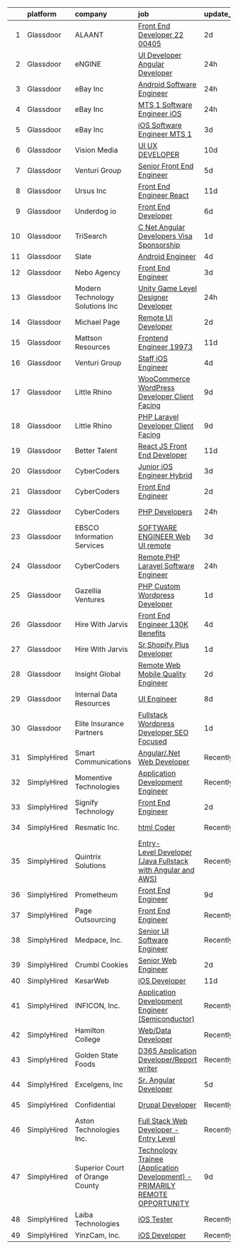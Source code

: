 

|    | platform    | company                          | job                                                                                                                                                                                                                                                                                                                                                                                                                                                                                                                                                                                                                                                                                                                                                                                                                                                                                                                                                                                                                                                                                                                                                                                                                                                                                                                                                                                                       | update_time   | location                      |
|---:|:------------|:---------------------------------|:----------------------------------------------------------------------------------------------------------------------------------------------------------------------------------------------------------------------------------------------------------------------------------------------------------------------------------------------------------------------------------------------------------------------------------------------------------------------------------------------------------------------------------------------------------------------------------------------------------------------------------------------------------------------------------------------------------------------------------------------------------------------------------------------------------------------------------------------------------------------------------------------------------------------------------------------------------------------------------------------------------------------------------------------------------------------------------------------------------------------------------------------------------------------------------------------------------------------------------------------------------------------------------------------------------------------------------------------------------------------------------------------------------|:--------------|:------------------------------|
|  1 | Glassdoor   | ALAANT                           | [Front End Developer 22 00405](https://www.glassdoor.com/partner/jobListing.htm?pos=117&ao=1110586&s=58&guid=00000182e33ba5e09f7eae67045b147c&src=GD_JOB_AD&t=SR&vt=w&ea=1&cs=1_39966481&cb=1661669713730&jobListingId=1008093677098&cpc=1160948BCBA38B5B&jrtk=3-0-1gbhjn9g3khq7801-1gbhjn9gi20b6000-b0daf50b55809749--6NYlbfkN0CXW8ZgR30LPYFGC_6y8SgAZEO8JE8iUikJuqEbSg54UkP0skczxd_r5p8M3sU1kf_DKoWrjCjCgaOfRw-v2uUwsR8KS0U3uP_lSpaN3Y2K5xLoxcRBDbmZu775qolv50Tf6Kln36N3OooE3JfDS5sidrtWik8xRfe8Wh9Vg_hRYHEXyYfjRONPiwfrkUW40dW4EXaQfmUqrCxeWN4_FBQtS-djCtArMPzrGmbxWvUIW2yn93-rtKRNjN3gbgNgguAst17nEPNpFADM4LiAh7XH7rj24A9nl2z_q_H_TxRYyyVK6P5iZJagrB9kbo0qwIrXNfkGs6Mi5feIOzrntanLnGeYiL5rThDIM2GspST9-6-LAE_UA5zQHvHgml0zSRjfdsB0KxIWIpE1QdojYbg8uo-TFAs9aAzGro8yfrqzaGUGXWM2-wdcLlPQT0MFSBn29P0kG0covDUaQWwVLDNahxVzXzmBq0eJD2M-_1ErpAqjDkOynmLESfydqw4uIE9iHOo_fYwvAr4nCkkV9EDA)                                                                                                                                                                                                                                                                                                                                                                                                                                                                                                                   | 2d            | Troy, NY                      |
|  2 | Glassdoor   | eNGINE                           | [UI Developer  Angular Developer](https://www.glassdoor.com/partner/jobListing.htm?pos=124&ao=1110586&s=58&guid=00000182e33ba5e09f7eae67045b147c&src=GD_JOB_AD&t=SR&vt=w&ea=1&cs=1_684b0c1a&cb=1661669713731&jobListingId=1008098516051&cpc=8795CF9063CD573D&jrtk=3-0-1gbhjn9g3khq7801-1gbhjn9gi20b6000-9ecbfab37fc4f1d8--6NYlbfkN0CM72iPWblhTK_jhJfJxLWIuoC99VqbpyV49Itn1AUN08erutfB9QumlVijyDsesNA-nChaFjQYdspKU-J37MuOuRC5rD1ztNawEVHRx45HUFJXe52Zz43DmZ0Zqr1Fxrn_kspDxKG9yU81bCAzgaFtYSpSw-QUjtRky0EHmuzcrs-7MtOd2s7yhbsiuJ593rqBdGHnwWHtUldOdrZDoYN_iSLDWPUQ3JMysY5BJ4NgmvA_orw_sI5SfOY3wGHZ9_vRXY1qj6k_ObGgjqur1Q1db0qjt4823ghO8SkSsgEwfPmk5Gi9h26oQNhzmSwrI60MMIug6d3yVYUxC5b2QI44CQZcvus1s2ieTh21lXfPJs19L8_hYS4CQ0TYEB9bqkswRN62-rWpmVcsXsc7TgIhbzkT8nuRc2Bz6KsoaTNC4AjHRj7gwLpIDgaofVkrVxAGTX0NqSKE58ienqdSMZXhkygGD1tS8vpuwn_6s6vzyHeRbZA5oebnh71fItfS9DyI2GacJeBd-w%3D%3D)                                                                                                                                                                                                                                                                                                                                                                                                                                                                                                                    | 24h           | Remote                        |
|  3 | Glassdoor   | eBay Inc                         | [Android Software Engineer](https://www.glassdoor.com/partner/jobListing.htm?pos=103&ao=1110586&s=58&guid=00000182e33ba5e09f7eae67045b147c&src=GD_JOB_AD&t=SR&vt=w&cs=1_89256663&cb=1661669713724&jobListingId=1008098585892&cpc=9C4F014304452074&jrtk=3-0-1gbhjn9g3khq7801-1gbhjn9gi20b6000-4ff7f22a65d1a211--6NYlbfkN0A9TGvvMbs_9tzUmxh-6hF76myvpV3Plf7hsqRV14VZ2aiPtagJl3fnv9JYFYIpN8kPNkT6EZyIV2zzCnrghzlF27L8MQYNm17bSt7TRzOsrDAf0R5oxia0PgQaJijTRjvfVD2TxIV1E3plpKap48rNZaWguqZA6Td7KehvzCekqbjIAagP5T1ByyUn2_BayhOUYQtwwBV4zruQDsbdJMwvV-PO19m7Wn1mzrgIHzgMRxKLXSy3hcbi0JDSig1NLM53N9hmT3LqpHSTRQMa_X-tfYCXe92LgBJ_59X_6DJAPgATT7RiofsVD9Uih8SRsB0LxfahFNCXCt1ML_aASJEzkSHMJXit3gxpy9CQI_I1Chy3cZdZ4ENhwqsI8ozc-1cFcer11VCd2l5j1TynRA1dVSNftPfmCfDQ0fm5_nX6nlTYCxSTCpPw)                                                                                                                                                                                                                                                                                                                                                                                                                                                                                                                                                                                                                           | 24h           | Bellevue, WA                  |
|  4 | Glassdoor   | eBay Inc                         | [MTS 1   Software Engineer  iOS ](https://www.glassdoor.com/partner/jobListing.htm?pos=105&ao=1110586&s=58&guid=00000182e33ba5e09f7eae67045b147c&src=GD_JOB_AD&t=SR&vt=w&cs=1_7f83e8f3&cb=1661669713728&jobListingId=1008098085874&cpc=BAB9AA3F436D8911&jrtk=3-0-1gbhjn9g3khq7801-1gbhjn9gi20b6000-98733cec50372a45--6NYlbfkN0A9TGvvMbs_9tzUmxh-6hF76myvpV3Plf7hsqRV14VZ2aiPtagJl3fnv9JYFYIpN8lQZ_41m8uFXxzDnONafeEi4I6h1uW4npUIgHlLIXq1hDJdzShI67qnzhKpI6K7TqRbhoTc-Y-dgjRZeAwDdmFk8YEkw9WCBO9nZ-9nAMeFrjJKkW0-BGkgRCP_KI1Ly9-qqLezp-1kdHVs0Yn-Lt59F4MCsfj5TnxbyEjJg-YayBSvoti5i7HZaoTjSD9jF-vNDKITngndz4eu0JfwNiyZIYlgEihhlQTOOosNYSufC8pU41PUxsM9SCDUjScFQFdM0uX2Iuwx0W-hEl5d5DFDm5clYw2ShVGopeLQqyksYn3ZupMt1qoEJVLVqCfSd-LvOIetTW3buySJsIH8W76TPj6dqK0tZ2pz3YtqUg7t5r9hWV7rgbGr)                                                                                                                                                                                                                                                                                                                                                                                                                                                                                                                                                                                                                     | 24h           | Portland, OR                  |
|  5 | Glassdoor   | eBay Inc                         | [iOS Software Engineer  MTS 1](https://www.glassdoor.com/partner/jobListing.htm?pos=106&ao=1110586&s=58&guid=00000182e33ba5e09f7eae67045b147c&src=GD_JOB_AD&t=SR&vt=w&cs=1_bdc05ab8&cb=1661669713728&jobListingId=1008090186825&cpc=BA15C3E50D27FFE8&jrtk=3-0-1gbhjn9g3khq7801-1gbhjn9gi20b6000-e3ca7afb794daa63--6NYlbfkN0A9TGvvMbs_9tzUmxh-6hF76myvpV3Plf7hsqRV14VZ2aiPtagJl3fnv9JYFYIpN8lLoCEDczFiYOsimvv_HEU58JMi821Bnr8DE4i2GXEB3_4fKueTYMbG2dCmMvaqD_zEL4UJbBN10O7aepuaS7otMr3R4qi-nQ2VnpFNf_VtWod4vWIEyqNYyd5EhbJKNMt0rdFqeWTCBIzhPBRa3p0B-Ih6aAeTa4FvrP85D_i7sGDkyYXvwYXwdzpOE2smYp_JNONBTpQ65gJ9xOdbCLqW7Yj6WSONcejHd3AcVr9fjOh0N6B6JgN4vU3apADiwTr8cnREfgDm9ETnYH8m_fhz-M1bL9aL6dx2JIpTJjKScIBK5CmPnragA4Q6NWMgNK3QlmPsbXSuEcL6WtSBXOMmsZPSFLQWtgnNW9QpJbJj-ExG0akdKio7)                                                                                                                                                                                                                                                                                                                                                                                                                                                                                                                                                                                                                        | 3d            | Atlanta, GA                   |
|  6 | Glassdoor   | Vision Media                     | [UI UX DEVELOPER](https://www.glassdoor.com/partner/jobListing.htm?pos=102&ao=1110586&s=58&guid=00000182e33ba5e09f7eae67045b147c&src=GD_JOB_AD&t=SR&vt=w&ea=1&cs=1_109ec05a&cb=1661669713724&jobListingId=1008076773300&cpc=6BF42D0955AE9A34&jrtk=3-0-1gbhjn9g3khq7801-1gbhjn9gi20b6000-19e53a7268198236--6NYlbfkN0DJ_NiDUn25TsccfMtQS5fdjkwEhZVGunI1iGscaADDmeKZjuEBMFajJPdeEwlP8JM_spvMmEgpTvnNBYsMiRZTChNUBQxgLk_wvenGH_0Io7ODJ7xufOapiQlj99C4-CjlOdkmoYVWw9kzIGMJ8BpB2mZbGeZD7OJMVejfeoS3_xsH2xP4qKWnBXClKuiDeZx_NPbvDxfm9VXFBT98w6AdCsmR3897APYYes1L99BmEHam5CFVJwwsFPXByeuq8FFCSA2IyEMe0J2V9bXuJCmre-hnAijJnZbUCWBYbYuKDSOqKrDDanpFh9T8pq-naPejMtb9hntgYOgoijA1pxFwBQbyYCSvVxzFsaTl7cFC6BJnP8LxvtuGzHgGxdsaIcXtjlsushRGqgioLKqiUUp28gMoVikPJ9mA9XwwgDcvi6lnxvj3ElPmP_MOLJhU00XEnnzrIyFLoy4hQ_EuXaNih-ey2zEw46RHq0zx8xFoGa54IAZpkqBn)                                                                                                                                                                                                                                                                                                                                                                                                                                                                                                                                                                | 10d           | Remote                        |
|  7 | Glassdoor   | Venturi Group                    | [Senior Front End Engineer](https://www.glassdoor.com/partner/jobListing.htm?pos=110&ao=1110586&s=58&guid=00000182e33ba5e09f7eae67045b147c&src=GD_JOB_AD&t=SR&vt=w&ea=1&cs=1_cba45b31&cb=1661669713729&jobListingId=1008085897055&cpc=07D58528F3898F33&jrtk=3-0-1gbhjn9g3khq7801-1gbhjn9gi20b6000-92df79af4ac2270a--6NYlbfkN0DiMBqcaSMT8lrn_viPgFID_2aewekq0duxyJS2DdWDl6I0UnuoC7mcAdBs-ATn3cQTvSNqopEyqdcJZKsRzjnc83Ap_hz95iKF90VetevFzWL_xI1-inSETAN_iCtUuSpFj-UIcsQqsd4Zubg21nbBqj9KRYk3Bm7kavfNWcDqxW9AWj5NafvIG3i9ZvTO10tpWfTo2Z_0o90PZ4UDEF11L5bI9AXRscmK3qDB6Py8tJsB-JCnCkqeexlBTKwOB9l8_qqgjO2VejCvZdWs2u4LeezPZ3E7I5ZiJWvWtcb_JGSUunY-KYylBs2FxROuMQmg8cpy7NjQXHxFsY6ML1GhLgzULfkQRhIPVcADHj3tEMi3ya_hgiy8GkZbqY9sAkmlZGusdGD7WMdSbcYqif6kyrpASNnqfXLIWJOiZRrVmmAUHbkRM5sfr3b9XbArVYGYj-WzTmc69dSr4KUJu4KVM8KHzI-TdBXlaR6hDg497d0CLT8hslceRfULXcgAuXF7xW8qPXk0KE95mVfqBYEn)                                                                                                                                                                                                                                                                                                                                                                                                                                                                                                                      | 5d            | Remote                        |
|  8 | Glassdoor   | Ursus  Inc                       | [Front End Engineer   React](https://www.glassdoor.com/partner/jobListing.htm?pos=123&ao=1110586&s=58&guid=00000182e33ba5e09f7eae67045b147c&src=GD_JOB_AD&t=SR&vt=w&ea=1&cs=1_a3b3c84f&cb=1661669713731&jobListingId=1008074240575&cpc=6FC5BA77C9A4CD78&jrtk=3-0-1gbhjn9g3khq7801-1gbhjn9gi20b6000-f2af985bb1f64a6d--6NYlbfkN0CT8vBT9H5mqECx2dfLV_FONLPDKpIRssxVwtj05Tmm4rA5I0VNOPdM1oYsK66ov5pc1wcA0i1jXnvRzmI--6BABobEGEoM2oGyC3XdEJGpUjll2FHbTHAmdz34ryBvE3X54rTHlwXxvLqFBrAX3sI-6J_y4YpvsN-WunORAvaMa1GNL3gPQ4hdC0z48g06DcM75RifPtW5IO-OTXlJjn31Auz1KaHUqcnUXskvsQiL05VN4HOH-ODWYm-IV-9wf-vwo5Js-fPjNSsKek7TBHfcmKY8e3pXzDwz1XGgGupmipdRvrEBbKnRZOGn36v5YQyK5WBxp3zL2U1n5WDF6s44GuSlwYa8_aeZ2O7wD3MlTmtN1XfPe0w1DuGlLFxlfmLARg3PkxHJqR-5WlqI_sqGiuzTRGMSYwdCQbqUmHFdsdedXeJO8SxxA0TZokdKbBB5Qvi6rmZl8KrhdQYQWNbV-d_CJ4bGHzZOffSqJ0xAQOfv2SqGKbJbjtha8ZP4IuELyN9hkzxwu13ZwfxgaR5t1jP1OV4ZYfFKg5PMu1Iw0E7KtPsL0l4UwAh4RIzlUcbU--OjRVbKmtGBpCAepSwQ3ol86JoZYVVg2GJiuMtiQ231egMioPdj08YlC3Yo5QVPGYXE1ZMUJpkIUoSokYxbhWnkvQvq0ane_6RiY4EjuMLdBPAQV3TzjTK0wlskqMb7nBTK91SIqtEP1rAOP7WcA91uNef10D1QtYjGLqn_62YD7gDH2KiPDEd39OasupMl4gygTqrFeFkjbBLFV21LzP2HqgxbvaJTXv_FXopXP8C7UOeI0k4tz4dW2RfUNoSOduJsZWqQAiS5TvYOb-jyslmDBs64GH45eGa8TBederQQlgGjhYuEB3LfiVADRLdZDAiAWhjqX_9VmuUgP2Kh6qLqvEhTP_aavvALPa8WDj7kNjhLKTAWQSEjKwQk8qE9D-lJlVj0zZKCoPjHYKecjUZkqy1R7Jn-YwD-IEc14VGzOidPPeB1sBTmDpT3dKw%3D)       | 11d           | New York, NY                  |
|  9 | Glassdoor   | Underdog io                      | [Front End Developer](https://www.glassdoor.com/partner/jobListing.htm?pos=113&ao=1110586&s=58&guid=00000182e33ba5e09f7eae67045b147c&src=GD_JOB_AD&t=SR&vt=w&cs=1_9ca88992&cb=1661669713729&jobListingId=1008083944556&cpc=A65DF3A704A48F9B&jrtk=3-0-1gbhjn9g3khq7801-1gbhjn9gi20b6000-3be49a90b34b1646--6NYlbfkN0AMrEUdIxhUDi4JaB8HlJ3ajS0ipebGaj6lY-2pm3XmRwZj7C-QvtNnHci0APrFMEf352lJ3MUASs1HZHDz7pYZsR1ew5Rar1Xv0jTvYsLLa2wXJEOF9tBHTaX9fahBxYrEdF9NqEkxk9keSgILDpMBddKbwdNvWmXuHC4NusjA8fBzzOMi0omz2jpglglxPABHxgZ6e_rFFid5BWf3wiEy9vlbICHnf_whc_YlBTyralP1DJy9np4ToY1-6wlomt6ZqLvW46pMsWR7uWhHhT9mrR_VQQo1FuyvUuTecncPsAP6QY3sPbHEKd9NVnQnx_UI4f21MnLlNLwYVF-A6OqmKtUEusGfPcD5RWRj4cEvV8jqZdeDdrEWb7GawNWxY-vAf9Tax4lkLx4ereSPitzKFrrJwaGknDsVpMu2ZDdNxk4KINzz6n1rlh6ZsnRNX35uXxTdCSZlRF_n1-pZhfvZw_kESydAwCaqboBURfK54vW_BjnpRGBMHt8IEzo9V0sTfXTaDZpCNNLogt4ZDR24hY8uyKW-64y_dqoUnL66lyXjPLwfr5F6A29W1emUj-ZoJCGVNeIzV5mXKuW64RRjPLvFTGm0_K7-f25clh5YLfC1bt6buxSunNbi30WChrgGd6G-WPhMaEvzlOBOcvqVz-HNaV_S1_M%3D)                                                                                                                                                                                                                                                                                                                                                                                   | 6d            | San Francisco, CA             |
| 10 | Glassdoor   | TriSearch                        | [C  Net   Angular Developers  Visa Sponsorship ](https://www.glassdoor.com/partner/jobListing.htm?pos=126&ao=1110586&s=58&guid=00000182e33ba5e09f7eae67045b147c&src=GD_JOB_AD&t=SR&vt=w&ea=1&cs=1_f47a8869&cb=1661669713732&jobListingId=1008096523425&cpc=3DB599BF2F4828F0&jrtk=3-0-1gbhjn9g3khq7801-1gbhjn9gi20b6000-4f70daa17436ec86--6NYlbfkN0DJ41dufiW9-_d3VmOZHcpuez4e0Bu4X9T9KlT8_BkKDTCpIQbqk84Vut8YIlTyJcMmNQyYroxtkOcqupaHlthJF2rs5OtI0f_gLuJTuqG3E3QtCMkAAIg6b7bRS138kn8QQs62vii8UiHxuH7-sWNsWCjwJZ9Llf4gk4JDo1N6MomzZMlzAGoyLAcHuG5UeowhL5lJcwV0IvQkXc46Szsvehcw5mo4mEZLwWhiOaCjsSC3elba5kxw32XJ_Y8ZrvNHOtgw8j1WlkA3izhDxnvmWCMmAe3ET2n4rEpT-rq1VJtVLDRtuvfoHsIFEFoT4DIvNtApjqcowsXNFNc_gwC3v_k8IxX_rJunxQFHwoH_9YoJh73fVCy1lJmn7uctZ55aolF82H0bZd5kiDy0caXEldG6dDQHBuh6OWVBypZH_BDPmCclx2rUcF-1XFdLDAdjB0nk0Zo-lsLre6Hj-alzif0pc2lQWH_vOKezRC4GI6s66QFk8DiFkxsupV2JowyeRt65nL8UntAUF02ZMOsn)                                                                                                                                                                                                                                                                                                                                                                                                                                                                                                 | 1d            | Boston, MA                    |
| 11 | Glassdoor   | Slate                            | [Android Engineer](https://www.glassdoor.com/partner/jobListing.htm?pos=121&ao=1110586&s=58&guid=00000182e33ba5e09f7eae67045b147c&src=GD_JOB_AD&t=SR&vt=w&cs=1_0f175b19&cb=1661669713731&jobListingId=1008088525544&cpc=2CAED5C921A5F994&jrtk=3-0-1gbhjn9g3khq7801-1gbhjn9gi20b6000-f15c42defe1fbe0d--6NYlbfkN0DG4ntHtB_rMsnfhgmnSvK2brktLme1L4SiDeJjQ-izrVOLqRJ5-yjEhSyAj73O13SMbSU5XTeruTkK3FqUHYDXohxXIMu-lg1IbhewrUFTaE_ZeQsdHsNli_Fv3lNR5GwS77BkNZzXGobzgjJbn63DP71F-ba3ZN8a3a1DHm2eYknxo5r1k-NRJtivbfUrAj9IHtf9aELdumzPNMvufYWhhWVaho8RW_Z7YGcjqfz0-25ylcwcC7vLwQp-BcYJsAGM6iXMYne8p_co_3w-jz15BelcRdedSYNGyLk9RoVGauMbTZvye17_rQLlbyv431i-zkG2p8v0nn3VB27izrfZ4paL-oxbB4boNC6kG0z_j3HUKp-fFSxTQBypjIRpdjHyJ0Em5KomsdSDIe-UUPMiOnl5JRdOb0j0KmRjLGDHzkNcPwJHgAOQVRuzfA1DXDXEAVQO36gdT2tmwCTuaseJltniJqGSwz7t5TOfCWhJxO1nUKCAguc8psOcicXBX0gfNFdCWlttEYuvTapCEBUH9y5PGY1UCT2Xl29COyDNyTzY0auu2K5qbLYSP4kBkNNYCey_ZTy3tq6_CmtFcZQNFRpUZH7pNeC0T2nobj4mVZ0BxzcUHC-lmYm6v7rwl2Yb6h5_LSFVZdS8L4qq8C9OUZ5sqmmOA0ags9VbLrx7QFdFtRFTF8tNXRGxXX3S9Cs0kHRJ8B2XLz1fHc0GeSsQQhzTWDJ5wMO4ExvO3fUvYzq_PQO3JE4dtqKQAyezVQ4V3MmIuG93H7oAslmIqVN73Uok-_vCiCzFYb-ery91CbbV2rNJM78uTH0WOaos6BgYGzvwFxL6cDXv4AwXz0pex7f91gjI-0eLkmJ8AMZMuOU1puStqvCxGdUm14uAMAseikhEHwc3CbZyO2dFO2EGYjND_KGli2RPb6P3F1c_vnD6-Ss56_S9vm4zwzuNDmI%3D)                                                                                      | 4d            | Remote                        |
| 12 | Glassdoor   | Nebo Agency                      | [Front End Engineer](https://www.glassdoor.com/partner/jobListing.htm?pos=101&ao=1110586&s=58&guid=00000182e33ba5e09f7eae67045b147c&src=GD_JOB_AD&t=SR&vt=w&ea=1&cs=1_3a112e15&cb=1661669713724&jobListingId=1008091252194&cpc=009A9C8147DF705D&jrtk=3-0-1gbhjn9g3khq7801-1gbhjn9gi20b6000-75fbaeed8c342756--6NYlbfkN0DnD22po5yrqzsKlPZQBkFdjxH2sSxKZZZEe_YvohF4JxoCKGDfqvojq_UCMobx5GXqiMsMFvk5Jl9PbySOJlj8_gQIZUHU3Ixjsb8Dpd7ZeIpxTcYWqT_xFDxbjhWaDjeYCWwAwb3lBSpPxq9-8RewnbZYlGtDh0f5cZrYQlVSpV_7-XJ8pDbPUmSKC9zWvECtZJ212C4yY5U4B4Gkh4aQAsk7_VLrQyI-AQQw84QrkX2nTR3R4COteDpu-PG4Bg1XFjeKFWMxtwsMh2mxI33n8F1mI_OOEgfoJAGIsPByNlqEgaJTstiIfaicHhCFRZy9PF_MRzqSchX8fQVWoCIEJEGUV7b3OcA6xTZnH6wCrfQRELJ4Ug0s13a31zn-SxgfT1oXPuE9bVTJpPpPe6AMlYDHB7OmiQu18qgWc0BVieGk5TH1UJm9T41fsjWyBA0Y5RplwycjYn4KJFWcGGezLYd37I-w6xLYeRwHFtLTVDLUnKAtbv3MJmIY2ZMJRvQml1UM6Ynmyg%3D%3D)                                                                                                                                                                                                                                                                                                                                                                                                                                                                                                                                 | 3d            | Atlanta, GA                   |
| 13 | Glassdoor   | Modern Technology Solutions  Inc | [Unity Game Level Designer  Developer](https://www.glassdoor.com/partner/jobListing.htm?pos=115&ao=1110586&s=58&guid=00000182e33ba5e09f7eae67045b147c&src=GD_JOB_AD&t=SR&vt=w&cs=1_2b8d0dc3&cb=1661669713729&jobListingId=1008098135405&cpc=FAE5E775D180B2FB&jrtk=3-0-1gbhjn9g3khq7801-1gbhjn9gi20b6000-e82036bfd7393714--6NYlbfkN0C26OT7h5zXl7z1yVTYwN1d43osiYS9hmGqw_eY7i5KFzRWaSyxghJjTLzNEsEWeJiDFVFtznlEDDXXA7GBjeG3XhQZuiBs9a8HL1BWOW3UTLZCm6le_XCemgCd45nul7v6M6rqNVUKG4--a-MiVIYfQNkWZ7cBiyJExxLoo97SZRBAAhfrzpcnNE8Q_80R4ukoaBv3HzwtFdgvd0g39uB6fr4rlfF1KKUw9O010xxowFpcOVjAiwegE7X3D41nS0OWaDCarqnhWPULnfd05IB2slSCmckk78CRSMlwVYJOzhrKCaH5d5zu_2677fZ7eWdjcm3QJqDfGIqVGefr02u9bqTsmxRTjGrQAhb1KFufSxwTyzwOfu-t-fS8ZxoG2ru6ymUdFFyxhEl_Y9EOQTdfrEIddPfuJPMoswvQClY1vMQzyU05JO_G)                                                                                                                                                                                                                                                                                                                                                                                                                                                                                                                                                                                                                | 24h           | Alexandria, VA                |
| 14 | Glassdoor   | Michael Page                     | [Remote UI Developer](https://www.glassdoor.com/partner/jobListing.htm?pos=127&ao=1110586&s=58&guid=00000182e33ba5e09f7eae67045b147c&src=GD_JOB_AD&t=SR&vt=w&cs=1_523f606c&cb=1661669713731&jobListingId=1008093942382&cpc=334ABAF5D42DC775&jrtk=3-0-1gbhjn9g3khq7801-1gbhjn9gi20b6000-f21a9fc11758ee11--6NYlbfkN0BR3ykMnr3Vw97HK5IC0i9Uo32NXohanwqRY-CI8z69bl4xOa6Yve6w6NlWd53uNOehMlj7CjtxT0bqs4mPiQh_y4Z-Ho6GlwuYqpk1CP0yhVwcCICkKOX7cbuexVHq_FcOXqeAREvUrg_Kd3-dfVjpi6p19LQd9nAz73oGLuWSlsqlBhSUqLIg5wHLK4Jr4XVZUAkyv3YLg8pU9CRGDeGzg4t4N5JYEH8-8nD6mvuugnBC7YbC2C_bcumGDqpWkj2MYYdzOcQ7KxnvGdXQG-_V6Y6LRg4kqKESV0fvYtKXdrGd2pvxur-xnjD_IAgJX3_E7os9ikk-H9Vx6VSMo7cUofhfA9OH6ZTk8wI4SGxWgLCuXxhzXV5f-awVOX29VqKTpYt8bGN_aArhdVugBolFg_nkMHnQy6JcNpYY6PcEODZtda6VoWi7ztps4032p7o4paFE1CO7f9KFBuZK6hM7R8q3b2pzJgyZV2-NS5effmKR1hyq6tmeohCW8jWyzL6TRBt7_XA1h5RVNVV-WCUp92fnpJu1XFLsOZWxN7ytWvBNnA1hq-HY_691YZM7pY-xpijuXJzpQyP2TdxGD_4iNKh8dhmzzNEJ81_MrFxUAb5qmFqezISGsl19LD0t0CU1FTI9OQZ_RIiosr91NBIYtHEIvZ84zFrTjKWC40H_xexhqIhdUHoF6zRTYYvn5laqfhDV4g8cMKemkUVgGyWqldIrumlfobuUEleHG5DBe4dybYQMJbAeqJGyOes1fp7La_t1MeQ62PLY66QE8KlrhUIhhqdU5pELY_66XS9mqoC4iCSXPrczrW9HC31pMeavz0bxqY5c21yEwOKCgLioikpIBRY9W33gSn6kLcwegrdVaVXB1kln9_dnfdVF8ijCB5kfoKWxfLSlDZiZqwZb6OVmbZ63kP5L3olsDt0DwD2e-DRmrd4j645Tn1fKvydiPDfgHdim3iriD1XELuaASvlZHr93NkpD9HUpOHzOZ-JwC4QMV3-Mes90A2JQy-aj2O2g2yh5iesTbH-xcljh) | 2d            | Austin, TX                    |
| 15 | Glassdoor   | Mattson Resources                | [Frontend Engineer   19973](https://www.glassdoor.com/partner/jobListing.htm?pos=118&ao=1110586&s=58&guid=00000182e33ba5e09f7eae67045b147c&src=GD_JOB_AD&t=SR&vt=w&ea=1&cs=1_83a14691&cb=1661669713730&jobListingId=1008074116931&cpc=B101C867B3EF2D75&jrtk=3-0-1gbhjn9g3khq7801-1gbhjn9gi20b6000-0a00a1491b6a5ce7--6NYlbfkN0DoFs6WlAcF-9rlb0mQNJgEdO4ygxmYB9kVlugPervFNJgAbE9jgY8GUQwiNDcz4EUKR8PdUcyf-VNWI6AuDvUkfxpNhtGaNV5cQCjdB051Mo02_MpHvgyOZvIn0ijvxKvElIJ4RuI63bP0TH3FcrNAG2S-xyoC_S9UwtJ6BNM_w8dMRF17Vwi9n_DU3ijUHfxKgM1NQfjQZuuw-LYBBKHHfeU6gJlPvmFJWkiv3y0AO73hHKhrzPLarrFQm4kJQn4SpL9j9Xhgrkl4kmbkdtMPR21FF0iWVSj1AXlWrAost3iVV9Ci0GcmJIThb5RnmK6sT96-d9nChnHRkfd1XigoOQS5DtcFzQPoGOC7lJyg0QsKXNTnMyff1961392RmiJt-zGhkxl4-NI4wt3k9FKduDXhIcZw9UWMi25CmMd9I6o5rX0RkrYlL-57Ekx-oOTB_qrx8kaK8qmO2L1byH_SmRpMCArYnU-e6kHQjqp4qf53cGYCaZjrMswrzzpo_bM%3D)                                                                                                                                                                                                                                                                                                                                                                                                                                                                                                                                        | 11d           | Boston, MA                    |
| 16 | Glassdoor   | Venturi Group                    | [Staff iOS Engineer](https://www.glassdoor.com/partner/jobListing.htm?pos=104&ao=1110586&s=58&guid=00000182e33ba5e09f7eae67045b147c&src=GD_JOB_AD&t=SR&vt=w&ea=1&cs=1_0069fdf0&cb=1661669713728&jobListingId=1008088809575&cpc=BBD63848FB84346C&jrtk=3-0-1gbhjn9g3khq7801-1gbhjn9gi20b6000-3a0702c6e0eac292--6NYlbfkN0DiMBqcaSMT8lrn_viPgFID_2aewekq0duxyJS2DdWDl6I0UnuoC7mcAdBs-ATn3cQpR6d5X3piVyQBvCQ6-F2qFO5jkxcZu_MrxpkWX4cGBkq7Hr152RzpORmfQ9TWE0R2z0hfskdu_kZN-K33RMXSxfqGLqRhVjvTvhpHn2BpPKGgGnT3loeQmxv7fC_a1sXharLsQQcaKXKsTIjtz-ZeiX6dlnvLzO4PA_dgkBAnvol5P9V4Q_Y-NR0QAbwOwf08RVuxjr2KveujkF-1rCiQndZFWZ0umYDfR_0pdCU9eyUZ9_bEvUeL9_93NzoZR4WB18px2KfbLTQRBH4kCcPxwdCpX0UAUD1680iR3xvTgjqpHBHcoebErLmxaEfoVIUdkbioIi-iBDbyPMv7cpESPEYbx3cbFDD9G7LENEfmAde2LDuzzVVNUqA5sHgqwMqdnb1jh-qdrKfFDMzKyRrZGUbAS0kBdcKZWMNx0-Df8fAobPCqPikGhYsj1a0Vf_ZbnPhFuMBc3A%3D%3D)                                                                                                                                                                                                                                                                                                                                                                                                                                                                                                                                 | 4d            | Remote                        |
| 17 | Glassdoor   | Little Rhino                     | [WooCommerce WordPress Developer  Client Facing ](https://www.glassdoor.com/partner/jobListing.htm?pos=111&ao=1110586&s=58&guid=00000182e33ba5e09f7eae67045b147c&src=GD_JOB_AD&t=SR&vt=w&ea=1&cs=1_3a05834d&cb=1661669713729&jobListingId=1008078940458&cpc=47CFDC01B3F81FAC&jrtk=3-0-1gbhjn9g3khq7801-1gbhjn9gi20b6000-6a49dd5fcc414644--6NYlbfkN0BE1sWS3io7iFyXC8dTZk01nBBpyTqvcghSxkx67H4-m9o72b3Na2UeLlmfchLOJHvWBvVyh5_pIQzj-SHWw2UHLEWbGal-uCQqQyghKgsihvAnBHkE0jzxOxHKdS2Z2jaEqI21_zN4pV36NyvnKLlS4K7X9VF-swlauFQFdEJfxSL_WPgcmbS8IpX9R8mnA08oq7K9pe7xD5JyeNIT0HIJSdct9AVSKAu1kclbEO5ZMcpEPNPwNx6ncgmpsHFijrdeL4tnpI-mzuv0hP9sSKeGimU_h7BExUN8gQuBsyMm-wo0JPz8liym-s-cJc_S7QTJx3FbYhp-gY4YidwjjyYI6v3O0hHF_y1k09Ekx7Tal-IxQ1xsfHgLsjgkH-C-DvvMHXbbP_EAB0brUfibhKO5p4-NqmjjhlrYMeSqDS89H52fNV1Fs_RoiH9hqM7UKF_jIlhHq8T5uYFWJXAbLyQzfGQx_mEk-XhyS2G__1CkzlwIrbRDMRiv4veUzHX8Aozw7hqGXFOaADS8Nk5I0bFgxJt-gW96DSs%3D)                                                                                                                                                                                                                                                                                                                                                                                                                                                                                  | 9d            | Remote                        |
| 18 | Glassdoor   | Little Rhino                     | [PHP Laravel Developer  Client Facing ](https://www.glassdoor.com/partner/jobListing.htm?pos=108&ao=1110586&s=58&guid=00000182e33ba5e09f7eae67045b147c&src=GD_JOB_AD&t=SR&vt=w&ea=1&cs=1_96671eea&cb=1661669713728&jobListingId=1008078930854&cpc=75B6770C194DCF89&jrtk=3-0-1gbhjn9g3khq7801-1gbhjn9gi20b6000-da5abfdb342274a8--6NYlbfkN0BE1sWS3io7iFyXC8dTZk01nBBpyTqvcghSxkx67H4-m9o72b3Na2Uei0oZPmMhRflNJLW3qvnToUwB_6QL5RWQKSVnFOs5e6HiSvw7fwaZJxe87oaXS6XH72ZA04n9M8D7w07HbLi7_evwgNRF52txpNdje-HB_BqD0UOgyIHXGbRsG43lfAzXYvAUZE6X2_4GEmZ7PhghhKiJwFAUV2v-hNf1Z00Bn11q16rSG9cLfTqHuYwCAy6Du0mJJzBzb33CWqN9hOee25PkYFmz-e2xT-UBHWlP09Bkpv0nLLG4QlPeCDLxYO0llGLXMJbb9QEdH5ER_3oWYgZeCbSgkeYcdopF-GG1HHu9sWNsKz4Nns1uYjejz0YAGUZ6y99IoXwC0SxS-ll6aiNoj3-S79KJhTtA6S3nXcSYmLAaF9xmQoPhdxlnqEMZaKyA7NPT85VVRE6eTOszR1RGdS9B1IqhjY9dB5LfpTWGrGDf-SDBO1AAjk5KDmH34ka53RBQh1NqURg1icatIAQmY3wvEj3e)                                                                                                                                                                                                                                                                                                                                                                                                                                                                                                          | 9d            | Remote                        |
| 19 | Glassdoor   | Better Talent                    | [React JS Front End Developer](https://www.glassdoor.com/partner/jobListing.htm?pos=107&ao=1110586&s=58&guid=00000182e33ba5e09f7eae67045b147c&src=GD_JOB_AD&t=SR&vt=w&ea=1&cs=1_323856f2&cb=1661669713728&jobListingId=1008074287715&cpc=F41FEAB56D215062&jrtk=3-0-1gbhjn9g3khq7801-1gbhjn9gi20b6000-0c7c102ad04e3968--6NYlbfkN0Cl15Gq1_VAagzKVYHBIyd_CnRSPc991thc65BVM7gYCZK7d_cksCuExu4U4mvo6csmdnihPFnhRlezrwuukw9D8m6XW9j4du9BLbL76xzPDgmdfJ0bnpGULAOVy6SxCsBWD3EUtIBm3mQoiLDtlEJ_jXmKdDctZdPpS21no13UNDbImDHKkGypnOxpT8nwgkNkqL_Sy3VkQ9bgdz6EyOpH1e53B8c8GM0Hy6uG6epPtcgXRZahyiZPokcTXFhNM4q322IvJqG01XZn5jBb6mH_MFd2DUJGDObm3JVSJYPVZgpQMXDkFlX_8ZQlGWJvpbDF7Ijnuq_DQaA8R_fV3BMXs2QM2hZVC9wnpPJqKT66kFvOBW1qVGcqdEjQrsluHvmXigO7lHnF887VHp85tk2K1dGAGQa1TEvXxI3GDQFW2ZcQKkyR2HvGw3KTkyjpo1G-iU0y56uXbFhr-iiQPzVKt_UxVNOWXBqr1-u8YNkHQdcownUfiIRNdXRN9WzMGacgfrJeISBtIcrB8rY8km_ynSebbPUlYUjElMyPJ3fngCQVYuTlu1MxfF4MVjGsyucm_qlaam1dqBGAtVIDZbiS)                                                                                                                                                                                                                                                                                                                                                                                                                                                   | 11d           | Remote                        |
| 20 | Glassdoor   | CyberCoders                      | [Junior iOS Engineer   Hybrid ](https://www.glassdoor.com/partner/jobListing.htm?pos=128&ao=1110586&s=58&guid=00000182e33ba5e09f7eae67045b147c&src=GD_JOB_AD&t=SR&vt=w&ea=1&cs=1_20abdfbc&cb=1661669713732&jobListingId=1008091616368&cpc=654405A9B1E0A9F5&jrtk=3-0-1gbhjn9g3khq7801-1gbhjn9gi20b6000-0ae39dcbdf12b9a7--6NYlbfkN0CpFJQzrgRR8WqXWK1qKKEqALWJw739KlKqr2H-MSI4eoBlI4EFrmor2FYZMP3muM3q0nSV2L9yMkdDwADzV49AEeyACtz9hNpAy6bahWb9uprLAeOQVA5E31NF-pULy_jjUcaj80q4oIkBHPcb8sNyLSV9zlftOKeBDTtwuwCZHwjEUrbrOEGDvF89WtAr70l-KMUOL1qdiXmy5j0Rlp4D4Bzc_rGgMACJaDbUjk9XkGf4Hjz0mRArhF-PNqIMpqDnV43COt_LJOctOK6lzA55t8ARrTXzBT7l2qLRt-32l7GeDJ-c2ey2u8-voU_ppJRHhmF59EpliC5_jLKoNx1uCh9l1zaVpxM8zpuYgUYaCHBt3aQnkqnpCode-D1Jo56pW4951VFjpmICC58k1yDxJvCd3V0n44bxoL8VpBiZri1DB1ghZJSszU9xvyJdlvauCQo5X11w9G2vPhAnr6GAWyYGZapMD0Gcf8ykADCSWi6dmVfhECukh9bSCHcDzgS_veWeMFp7ZG3ubCPmNRo7YYRlrmJTuxShe2FSBCqPFlu0XVCGxTynq6cjkIxiRtGKISK-B1zioLYvYz_KowrjChb33kZmYp4dOm-sjgd8kW6YrZ_AcdQl4Sc2DHvrr9xKcT3QHu973DjCuQS_pa8aG7YP8bHBJ9sQl9IDBLoHWLXQ135D0DOCeRafsyoOJWwm4akXA3IgW0Su_Z8aJMZWvV7C3FCHxC_KoCaVkD2izXluhj4TyOJfR_CGaRjQvuuletbk-EY3n5udQ8UO92-WrGbzygGSzBmV1H2v902Y7rd9OCwcKTRwkGFvEN1vVc68KFYgnOTDxKNEfzUTWRwtErrhUL5oW4K2uXcXpF0YIf-AO_F_RjWFUa3gKPiFcn6_CK8hNp3puel5LaWklRlNKKBN00kCyeq-JHvFuu60IBuMqMGNGTa-NJFbxe5svalDjyyKNMDZ7TeI76kq6EACUp8jo6tAmKI%3D)                                    | 3d            | Chicago, IL                   |
| 21 | Glassdoor   | CyberCoders                      | [Front End Engineer](https://www.glassdoor.com/partner/jobListing.htm?pos=129&ao=1110586&s=58&guid=00000182e33ba5e09f7eae67045b147c&src=GD_JOB_AD&t=SR&vt=w&ea=1&cs=1_5380418d&cb=1661669713732&jobListingId=1008095420233&cpc=654405A9B1E0A9F5&jrtk=3-0-1gbhjn9g3khq7801-1gbhjn9gi20b6000-eedc94c6fc164294--6NYlbfkN0CpFJQzrgRR8WqXWK1qKKEqALWJw739KlKqr2H-MSI4eoBlI4EFrmor2FYZMP3muM37ywqyEkthHTbs4XYgoNmVwpAtKSf5UpPHYw_dRznQqhh3RISo-Y-64CG_Sx7rCrTkRSLiug9VIUENGHDdBnyf3k2-nDZ_m8sLRS14mZZ3l2_soqYPCe77KPPO3Ju5kzQTORQ89FL08e8RtWCoZjzLiIafyA1t-NRu8FFeWe9Z9r3r43pMZXKqSh1lGWqFE-f7Ydu35ds_neDF_GFZvApMBnGtyp-vZDlw3vBcmdXvseefGv7WzuimHBL8hPuKk0U8iEeSTLbn4NL4KWa7S_NiONpLrY_wk7X8h4SAbE5TYY-fBTPTPDW7xZ6b5kBe207Fhn8ntn-RxKKizezoMAtOdeqTmv5wTEhdGU4v-hmVQ4GSSQLpZU9-cjZwueNT1gct53w_kY2MSY3Jk8jNVHLhtE4xlVwPW3gZHXMnrxywrX1VBoEQ_YfIzWGHwPvB7yWA0gDZsfhdsTdZDHpVFIv1if5JThZU26a8INxXE-mgFdeMGRrpeMS6OwhpCN5HWHtGFo4lqxMS7JDyBcTV7wDLqEHgEH0eeCsPa_9hen8n7mNOp_yRYaOYYj2jjSUuC1lVcAzziIt_K1swnqAnYE9cc8dA78l_AhPLQCusAv3JZrn3KvySZjOJlq_llP6Qc69cM_rDTfyD3LgNCxG4K0uPufXzZgAxyHSCZZF2nWsRYRGWG1IzLSXiJMXRkfFjaVRj7sO-u_41zICH7uuZfoYbSEB-xVucRx-XjmXahKXOqLpKUCgadD33lTvMC2TKiOVMfG7bPudYetcoV_FvXMILsGMkbjOx04lXG20jTFlNbBHO6bCPbqzsv8xvHZLwV9Cf0rStl-1Wmvav86nqV3LeKAZP5VpWuILcZ8h6W08jfUjKB6MjHxecDpwqCY6SvGKQzhrZ-J19OiNRnezpud1_W3uLhsa1xuXSjQkH_nM2oA%3D%3D)                                 | 2d            | Los Angeles, CA               |
| 22 | Glassdoor   | CyberCoders                      | [PHP Developers](https://www.glassdoor.com/partner/jobListing.htm?pos=120&ao=1110586&s=58&guid=00000182e33ba5e09f7eae67045b147c&src=GD_JOB_AD&t=SR&vt=w&ea=1&cs=1_be65db79&cb=1661669713731&jobListingId=1008098674240&cpc=F41FEAB56D215062&jrtk=3-0-1gbhjn9g3khq7801-1gbhjn9gi20b6000-d5ced16f45addbc1--6NYlbfkN0CpFJQzrgRR8WqXWK1qKKEqALWJw739KlKqr2H-MSI4eoBlI4EFrmor2FYZMP3muM3OlDFFSZScIVTLwumJqUZKFuWfDr7us965Uu_5_in39cZ5uBsQhamKr4UttY6UF1SI-fiq1LX1DBPqtYweD850NwUaTOtyC0LGiKzh2A1nsBRHuYzGhwRRyIg7jles8ohUU8YHuECU8xnYkBdtNqjVO6n4CHrdN8weLCWHWWQJHX5oHfWfPuT4Ai3-yFYPULSrKo9Y7KKHdtAOjCn_bMcdJB6PxGA2nRDzKFfQNvm0VTNeyBcHQQp9UCNgNW6XP9nt3XfGH29dLSkDGNdxVu-HT7hPE6oAKjn-le90SV0CuuK-H1RKG061oCjTxqF8bhAhK_tIBx7p02ccGu8KP9ZP5l9W1fVbQd5Mtq6EtLOdZ56zSXqd8KQPFhvzF2YU5t7eZLLPBF83e7_7njDlxYfbqwPaBftpP3GnB18ray1xjXUEAM_NatYrcm2pfZGHRHvDjQV7qT-tqtJ6pleTZqtsu_26ODcZSPxDNz0InfZkXyn6aGREjpkegs3O_qcYpP6tmnjtZgySzlSmcYqTNL_0GuDH949I4hq1rFjYkZsfCtNHqY_aQC4L0WYPUhqtCFkScE3jf5Zg7-dsRdvjdYGxmbrnvHqZyQaRuiWGmpoy9ya6ueHeBGRrNfYx0bP4r6a5Ug_2pD2wfjO9RdGujhhwp3eF9845Rh4xcAdWTlyAP2dZvHWcBusS_q3g58L7MmmiyrMqAUwleWSImL5sI29C_7QNSVZz4ld35fDIIQVeui-kBnDtMZVco3J5rFPINUa0PPpr76Z2X_3NuIy7S1G68NlUx97K6VoyqydKbp0COjzFucB23AZF7EfTE4BZ4md5Z5wlEvgYcKgBOR1eIACu0J9WyDJ-VYem1fkz8V497HkFp6A7uk522JaC9KrcBQB4kNvai9OAqxDHXlMaKYKvGxKGS0zXvj6PTNsorkNPUw%3D%3D)                                     | 24h           | Jamestown, NY                 |
| 23 | Glassdoor   | EBSCO Information Services       | [SOFTWARE ENGINEER   Web UI  remote ](https://www.glassdoor.com/partner/jobListing.htm?pos=114&ao=1110586&s=58&guid=00000182e33ba5e09f7eae67045b147c&src=GD_JOB_AD&t=SR&vt=w&cs=1_bb095302&cb=1661669713729&jobListingId=1008091405734&cpc=AC285F3A3ECA6BB0&jrtk=3-0-1gbhjn9g3khq7801-1gbhjn9gi20b6000-6e9b88296cbcd71e--6NYlbfkN0DdXnPqwYiIrEKJMiGtoBoRMY0gisMhtebYjuc8wwZJimMLxIRF2WCtIDarJLMGcyBcCdzOYTKEIVjX2f9NEp-E0biprUIEY_ZEFXnODf6oHs4JqDi2KaFOd1_UebDTKe8kw_1gydhi8HHvjQnE4cn-Mc_DEHLVspqI1ONTOR-76A1F6BHVHDhhgkNUlLBBCkn7JjobI2RpvYXVIqxxl-87hpVzKFr2RpxW7P5BA8PZnfX-YbK7q267tXAc4z_HCTh2_FYlY9IlGL5z2mg64sl4qUTzo2vwWF1wMYFIziUqVPyjmiAo0zCIJkYzL0cDu-sa8P2qvzOJIesN3OtGmJPUloZsZcd9vklEK00DEvWsqOIy8QWOgyHxFCjkrcOco2CoMpotZgbhAZjBBM2YDOgJEj89VVRBmbaipVV07q6MN6phCH8yKV49pGGE6udqr7Qg3V_cVHd54X3thbiOieY3K_HRb3_gDn47UwkBNFmcQ2I-PoR-qQ8vS_4PjPE790CpYLkmtKaq4aJu7xuH-asjq4NDibMcZyMqCrWmSINY01GrPDnqmjypvFvgPzOKGsASJ9DIc_8-DJ0CMn8sIG-Ncjx_CxVqUeYep9zH122_prJfh-5zRf9GVlI2EI_QSTlttlCYddAnWw%3D%3D)                                                                                                                                                                                                                                                                                                                                                                                     | 3d            | Massachusetts                 |
| 24 | Glassdoor   | CyberCoders                      | [Remote PHP  Laravel Software Engineer](https://www.glassdoor.com/partner/jobListing.htm?pos=125&ao=1110586&s=58&guid=00000182e33ba5e09f7eae67045b147c&src=GD_JOB_AD&t=SR&vt=w&ea=1&cs=1_602afcd5&cb=1661669713731&jobListingId=1008098673959&cpc=654405A9B1E0A9F5&jrtk=3-0-1gbhjn9g3khq7801-1gbhjn9gi20b6000-f24065292a293f00--6NYlbfkN0CpFJQzrgRR8WqXWK1qKKEqALWJw739KlKqr2H-MSI4eoBlI4EFrmor2FYZMP3muM3OlDFFSZScIbuwgOy7Sb4bbrFrp6O_7Xi_ZGGm65-dksktJwwjg7HsRuMcpb3jBVZRx84fe9XbNeV7Ohj8BoXYjbQ04dbUZsrC-pikFlpj8Ke8ekyIbFdNRt_WE6z4DhAOyFmYRF3-auXcUQKKY0QXrMqyXwdStsW5XdNOTLLjgeZYdVZQcZHNmlEcUyFE2o4TI5rOpGGW40_TpHGBcVb4PMJGrFfHM18rcHBM0AlmzqjewivBtbe3pe5yUB-hrJakKGZ-m-XZi6UFVRlUw8fzQy4v7TQ1gj3Z6UfdD-rKtVy_7ymXxCF4syt_8zhRPaBUPrAmK6bozmYVOQPZ2GkLpDNLHlQ2K3nN2ELxuM034JIIV4d3jw4ft4XKCDHdmJ3asWSHAfb6QvjLfxXmSpOuYFMxUIJl383qcITnDqpityH5I65fl7AAmDoyAKGzOA6QZkIoiSa6lWLBqE4PTtEorMOQS2yKVo-qdtU5Zat5SzhWu35IFe0xYnpLQiX8u-JzyY7KjHdorIgkgDJFCpgs_ioy6nPMFtMLx-szPVQo-lS_F94rpGpi9B4vRV2Pc7Ew0Zra-lQR0ilyOJB5NeUpKT4FgKuY0ZETbVRoFTBrsZrC_pAnrh8BdV4ia-ARN82ersCCdy--LIJ8utgFfmrwpqBJRuhJJKAp1gjd2dbqHAWbLuSDjYrKWBQfEEhouZbenFVY5cMAL8M0PrQFp3S044FJQCiQrQgkMNjiT8a2V4afiAf9W85MVaoUhE7d1cL0zTFkTtHlDx1JWshWDIIhhpCHH1aAHo_o5zhEYfswVkoti9QmWsasdkVbmmF2MpO0xGS0aiVF2uShaLLtNUnKzYQF-r3BE2Y3j-Z3Tpm0IvicVIwc4mrJ11Oh4nYa3_LwwN6y7n5AipKUKyNtWf8IUuxN6pFvxQvsQeqDMV8qqQ%3D%3D)              | 24h           | Houston, TX                   |
| 25 | Glassdoor   | Gazellia Ventures                | [PHP Custom Wordpress Developer](https://www.glassdoor.com/partner/jobListing.htm?pos=112&ao=1110586&s=58&guid=00000182e33ba5e09f7eae67045b147c&src=GD_JOB_AD&t=SR&vt=w&ea=1&cs=1_09e30ba2&cb=1661669713729&jobListingId=1008096916865&cpc=B076152010A3B66C&jrtk=3-0-1gbhjn9g3khq7801-1gbhjn9gi20b6000-ba87fda22ca9b679--6NYlbfkN0DfhRLDY5E7BVY3xhBTAobuSaZ3WR2SqAJ-w4NHeQGDZ5tebBT8WaHsBWQFuD1XE74wt8V-MnW-fjZpNC9pfSdxLj5VSLuzYylPqYz1pmjt3TVInKbAxVsbZjHITo_MXFAgGevADM0qo4LO9l8B12X6DiqZBTYteos2dtwUsAr1xO2608_O6RFJvZRpWdV1hY5sqMP4CXIqfSQbVfymvcb5yaGxWXvf77-EcMoiN07wIo2bWMIvZZH1MGv4BlzZ9m6KaDr2n3ty3dKfCc4zelhds2oJUHbvNvcszQFf44cFyn4QDDUCf9Sbgmf-pa2s_M_nNMOxNttY9FkKoCXLrbH7r7zWiF4iUgH3wSu73gxS42m0JCWrZEio7H6mRsuAZcGS66ogedgZGdn-FDdoMnoBLmwVqk5s4YU3aaf-CS9TzgfDhtPq57E8dtrfHZlMYKTxLDoUayr_G9NFB_brFbSSyO7MEa69qKpEDtLlwc-EFYIciUmPBgjv3FnN0-DkpFM%3D)                                                                                                                                                                                                                                                                                                                                                                                                                                                                                                                                   | 1d            | Remote                        |
| 26 | Glassdoor   | Hire With Jarvis                 | [Front End Engineer    130K   Benefits ](https://www.glassdoor.com/partner/jobListing.htm?pos=119&ao=1110586&s=58&guid=00000182e33ba5e09f7eae67045b147c&src=GD_JOB_AD&t=SR&vt=w&ea=1&cs=1_42704cc0&cb=1661669713731&jobListingId=1008088948820&cpc=AC285F3A3ECA6BB0&jrtk=3-0-1gbhjn9g3khq7801-1gbhjn9gi20b6000-27381176d3ecaaca--6NYlbfkN0BeqOXt1Ki4TgaqVzKgHyO684REiCAwMDt6QdkLJMyKFE4U8Gf44T3q6743LZi-2_o6HTJXY4xjxd6rHUnUlq0DBw2MyJeWSstFgYOl9nGnZrFpxJi4leKQdeXNOedHLhRwqA_I4xSI7pwqMY_QpJdkqIz0_FsBC2zovnfoA173o9JqQZAQE9gbgZcDxMDlAFx0OUVj0oDrDo8FNiQptO5NJrHNu5Flo2IswhhjiZvhDfsFKBQ8NkjF9L1u1y950vRnUoOAAeLR8OwZFWS_FEpimJ3EvM3LTatM-_Lx2Xctq2IHAiBBnV-e5OCI8Rht3WB1edAiwgocORa8-VgWXnpSdFN6g4udgvvDzBTGqyORNAQErVcJSuuhZtoVVeswCbh1GyQGMpSXlSTSmKne4vW4sLRLl-GBVEmTzBvd-JtupogzU6GptuYhnhtwds4-15qcVd12UjnSfu_y5JcrXFpYoMPzrlMxI7ynWiPHWjMlCs_sejpcr4mAfMDhP_jJ4sCYJ7IVTPvXqQ%3D%3D)                                                                                                                                                                                                                                                                                                                                                                                                                                                                                                             | 4d            | Remote                        |
| 27 | Glassdoor   | Hire With Jarvis                 | [Sr  Shopify Plus Developer](https://www.glassdoor.com/partner/jobListing.htm?pos=130&ao=1110586&s=58&guid=00000182e33ba5e09f7eae67045b147c&src=GD_JOB_AD&t=SR&vt=w&ea=1&cs=1_3b6c97c2&cb=1661669713732&jobListingId=1008096655933&cpc=AC285F3A3ECA6BB0&jrtk=3-0-1gbhjn9g3khq7801-1gbhjn9gi20b6000-c9b66b908dd5c0ff--6NYlbfkN0BeqOXt1Ki4TgaqVzKgHyO684REiCAwMDt6QdkLJMyKFE4U8Gf44T3q6743LZi-2_pblwpAlEbLkkp-wAwReuk2zyh6VOUpn-JsQWR6v-IY10QavKncbKjxYdvzWdGYdeG40C8EEgPQU2V5CFjaD0sCgF_9ON8NV-RJNz13gXTqIE2gXFgKQLeJ95w7zkfCJK6r5HGYUTHR6ooiWmMXc4Ynilbr8lJi2hbe6flgk76_p_eiU6ujKhChh2wNSfy_lZKJlEn9_zEWDC_cDWeUwRlss0SX4Mo4-fD0GuNDTT-WV7e3XFY1gbpOwF5LqtY_yE5NNRwFKs4Kze0jDAut1ICN3LSXjOzNGEc_jF1zo18fmMClSYiYCUwXNo_cxZYDn5Rr8JQ9UVP7HvgTa1PF6B583IHWK1F2n_1GeJ_XFMnuvo0Y37Qfn1MViRhgIVj4161G5DCUOODpN31egK4om0phNgSWJQz5UtukZLPNekU6mYJ7F-U7CW2uUfSRV4OYpwl6_KOVUN1IpQ%3D%3D)                                                                                                                                                                                                                                                                                                                                                                                                                                                                                                                         | 1d            | Remote                        |
| 28 | Glassdoor   | Insight Global                   | [Remote Web Mobile Quality Engineer](https://www.glassdoor.com/partner/jobListing.htm?pos=122&ao=1110586&s=58&guid=00000182e33ba5e09f7eae67045b147c&src=GD_JOB_AD&t=SR&vt=w&ea=1&cs=1_ed668481&cb=1661669713731&jobListingId=1008094397881&cpc=F41FEAB56D215062&jrtk=3-0-1gbhjn9g3khq7801-1gbhjn9gi20b6000-a26d8038c7d76b9f--6NYlbfkN0BKkHZu3wF05EeDimN_p6sYpKCMArvwa95YdH7UpkaBCnuUCEKHXotS0_EwbLzIjYf3ZjOtpeUpcbY-iSwowZfSgZ_91fO15sfgrLuw3FB1To1rTwyllfLh0Y00QDbwrnCZ6z_TjDwAEoclInHLkBlCG7nka5zjhs170r2WTvWoZEeCPh-Sw1gfhnsjGoTPpkNXhHt2dh2au7uRWVqHXZ_shb58QPta__2ZEGG3c5Bl4TSxS8n42hiJk7Wr6V2piodkn3BS9JQIUj99XJNbtDktKPlPXj_Sndt-O_h7VSifmLwcaLBvIcsnC0EGZtB9ArHgRRmIGM_3IlBwKljbw438UFYKUPv83uTzQeWgU4CiOWawTBjl5FgnCwnaqQnaXJy1HblU_aHg8ivoKFJMNvSi-oHoyPzWelbHJ3vVUMeUbzBTpCxUHL7mlC7SaaU-15PkZDoKr7vcQR6fu3l369bZmy9qpq37qb-L4clLVUsSHVdjkEwEnryFIn-LtSMrXV21Qv-APYRx8Q%3D%3D)                                                                                                                                                                                                                                                                                                                                                                                                                                                                                                                 | 2d            | Remote                        |
| 29 | Glassdoor   | Internal Data Resources          | [UI Engineer](https://www.glassdoor.com/partner/jobListing.htm?pos=116&ao=1110586&s=58&guid=00000182e33ba5e09f7eae67045b147c&src=GD_JOB_AD&t=SR&vt=w&ea=1&cs=1_27182fe4&cb=1661669713730&jobListingId=1008081469269&cpc=47CFDC01B3F81FAC&jrtk=3-0-1gbhjn9g3khq7801-1gbhjn9gi20b6000-87a42d0d3a12b624--6NYlbfkN0D-IIHpRgNhhiguU_t6VlqfhfFf3-SclHiEW6RanCpGL0AEnsnTmiX299MBfDVxpfqFIHLUZkrxoio22OVCWj8hs7XSZqfmbsYheLqYi2wlilauAmAOi7Dz7AaiPJJnsiA0lcM0Q2Xvu7ZBR6ffRGUZ9gTPPJJwW7H9_MUZNT6DkHevtRGiGdChC0xuGG3aunr_q3KFdQKK_pn7oUBJwkwf0c9q9r_Wf1J1a2q_lL7eWNIU6uMu5O8sUwowF531APAsi9Arn4PbQZ82X5Rn9ybgHZ18vviHi0_qzonkEi2s43IQkD8HrpPtVXzXjTNLSkoz7wBa-74jntOeLjIGgb6HfRTQheNMRBDbpi1k-M_7hoF1S3uPnXqtSI7gt4_SvIUSfzeHNUXSt0qmxPGhD6iBBk8K1F9Bfpe_DA_abtGa6CqZoF_SGcxwkHOerjirQkvWtU7GN5IxRniqwdQAVydA_OHJ4ILERGjutuDVFMH6c-sPESbWUmA4)                                                                                                                                                                                                                                                                                                                                                                                                                                                                                                                                                                    | 8d            | Remote                        |
| 30 | Glassdoor   | Elite Insurance Partners         | [Fullstack Wordpress Developer  SEO Focused ](https://www.glassdoor.com/partner/jobListing.htm?pos=109&ao=1110586&s=58&guid=00000182e33ba5e09f7eae67045b147c&src=GD_JOB_AD&t=SR&vt=w&ea=1&cs=1_8beca59c&cb=1661669713729&jobListingId=1008097417688&cpc=59DEFF8D475298C3&jrtk=3-0-1gbhjn9g3khq7801-1gbhjn9gi20b6000-aa4f18d313c91fb7--6NYlbfkN0B4jp5mfsiLEiFpPCxOna81i2z6rJx9ZIZWhVZJ6SFnYd2SDJZnAyVLqwqh7QmXpG9VG1Kbrzn6Mrr5X85l-cjimEGV5fh9yUxHZBdMAanQWpsmWrffk2otgO5SYgZ7U6Ql9jpH9Zq2g770vfb2HJJhgx8nok6vEslfnYL9dg06wUZbxZYYsWMsQMJkwf7bTfNvFgB8KNnAqMpxenbMP-NCTx3krr_IKpHaswTwYkYOFkWolvwAq6KbFUkOuDnZRB0dYe9VV8ApECTgl2z3w2EYBudKU5iY5GyRyWpy0VIM3j2hFb8Kq_fQzuS9JY20f7Fiu8ApSy6_GsA0lO1iMar3EpUQaTOOUmkvBUS8gth_b4BikbyfCUgJC_E9_T2MjE_BVMb4gcrcc1eY5mi61GmPhYf5zdbBNMZwoJrHdouG0yE8kJ3nTRqa7XXKj3aOpiOz0qGj4QpCTzrbrZUPOaPgCglfLj5yvzns0-QBT-Mn3SoMFQL6xzY9Zl__7c4u6B8%3D)                                                                                                                                                                                                                                                                                                                                                                                                                                                                                                                      | 1d            | Remote                        |
| 31 | SimplyHired | Smart Communications             | [Angular/.Net Web Developer](https://www.simplyhired.com/job/82jrAIvPitPetg9dC-7uy6WLogDaFeBHnD0By1xbisaaZdMac-YMag?q=ui+engineer)                                                                                                                                                                                                                                                                                                                                                                                                                                                                                                                                                                                                                                                                                                                                                                                                                                                                                                                                                                                                                                                                                                                                                                                                                                                                        | Recently      | Vancouver, WA                 |
| 32 | SimplyHired | Momentive Technologies           | [Application Development Engineer](https://www.simplyhired.com/job/dP0Q7Vnq-jOTa_dYHslFnzrXoww9eMxRJTNWPWA68rjA4obqfrDGkg?q=ui+engineer)                                                                                                                                                                                                                                                                                                                                                                                                                                                                                                                                                                                                                                                                                                                                                                                                                                                                                                                                                                                                                                                                                                                                                                                                                                                                  | Recently      | Strongsville, OH              |
| 33 | SimplyHired | Signify Technology               | [Front End Engineer](https://www.simplyhired.com/job/1YhXbTcB3I9luX3Lk9dHcZ3Ez6bTn48LiHqWNIWk12h2XwOC6gZlgQ?q=ui+engineer)                                                                                                                                                                                                                                                                                                                                                                                                                                                                                                                                                                                                                                                                                                                                                                                                                                                                                                                                                                                                                                                                                                                                                                                                                                                                                | 2d            | Remote                        |
| 34 | SimplyHired | Resmatic Inc.                    | [html Coder](https://www.simplyhired.com/job/1horKlaY2nUszWNGAznbOjFUNCJBjStFQ1YxHY1ditLaUqJVnHJ9Ig?q=ui+engineer)                                                                                                                                                                                                                                                                                                                                                                                                                                                                                                                                                                                                                                                                                                                                                                                                                                                                                                                                                                                                                                                                                                                                                                                                                                                                                        | Recently      | Sebastopol, CA                |
| 35 | SimplyHired | Quintrix Solutions               | [Entry-Level Developer (Java Fullstack with Angular and AWS)](https://www.simplyhired.com/job/fJ7UvVn56f1SqvVNfu6hyhqt6Q6tzgnU3v4RsZRfxuv3-lff21agOA?q=ui+engineer)                                                                                                                                                                                                                                                                                                                                                                                                                                                                                                                                                                                                                                                                                                                                                                                                                                                                                                                                                                                                                                                                                                                                                                                                                                       | Recently      | San Antonio, TX +78 locations |
| 36 | SimplyHired | Prometheum                       | [Front End Engineer](https://www.simplyhired.com/job/thGtbtGEi0ZQU6TxhVMBIj1ZJf2YZcxyYWxC_ZT6PdcxkvaWYQ4a7Q?q=ui+engineer)                                                                                                                                                                                                                                                                                                                                                                                                                                                                                                                                                                                                                                                                                                                                                                                                                                                                                                                                                                                                                                                                                                                                                                                                                                                                                | 9d            | Remote                        |
| 37 | SimplyHired | Page Outsourcing                 | [Front End Engineer](https://www.simplyhired.com/job/rVPM-apDScDTXJNJiObxLlIeD3xJM4QhU_cBzm-xvNJ-HVHd8oUfGw?q=ui+engineer)                                                                                                                                                                                                                                                                                                                                                                                                                                                                                                                                                                                                                                                                                                                                                                                                                                                                                                                                                                                                                                                                                                                                                                                                                                                                                | Recently      | Remote                        |
| 38 | SimplyHired | Medpace, Inc.                    | [Senior UI Software Engineer](https://www.simplyhired.com/job/1lfzOJok2D8XbByTG0FkTA86TIijEC7RD2tQYlgKVdKOSQLtGAX_aw?q=ui+engineer)                                                                                                                                                                                                                                                                                                                                                                                                                                                                                                                                                                                                                                                                                                                                                                                                                                                                                                                                                                                                                                                                                                                                                                                                                                                                       | Recently      | Cincinnati, OH                |
| 39 | SimplyHired | Crumbl Cookies                   | [Senior Web Engineer](https://www.simplyhired.com/job/zhD6TPMCUtDEAx-aI271x9uY1_oB70JVFJVfxGn3NnkZhCpL7IJh1Q?q=ui+engineer)                                                                                                                                                                                                                                                                                                                                                                                                                                                                                                                                                                                                                                                                                                                                                                                                                                                                                                                                                                                                                                                                                                                                                                                                                                                                               | 2d            | Lindon, UT                    |
| 40 | SimplyHired | KesarWeb                         | [iOS Developer](https://www.simplyhired.com/job/6LrQqLryxziWASssRSP0R-iEpvp50IAuKnNGy6-QZ8n06VRpY746Ig?q=ui+engineer)                                                                                                                                                                                                                                                                                                                                                                                                                                                                                                                                                                                                                                                                                                                                                                                                                                                                                                                                                                                                                                                                                                                                                                                                                                                                                     | 11d           | Columbus, OH                  |
| 41 | SimplyHired | INFICON, Inc.                    | [Application Development Engineer (Semiconductor)](https://www.simplyhired.com/job/yOq7ACyznCHUfaC5gARxWl9zW_-W5uUdGsHemgbUyBjsBq9dZnbO8g?q=ui+engineer)                                                                                                                                                                                                                                                                                                                                                                                                                                                                                                                                                                                                                                                                                                                                                                                                                                                                                                                                                                                                                                                                                                                                                                                                                                                  | Recently      | East Syracuse, NY             |
| 42 | SimplyHired | Hamilton College                 | [Web/Data Developer](https://www.simplyhired.com/job/C6qWMZAb5tFw8rFXzZIwT_zc3JPHWLbnyXyiDYcVxZaPbBBuHGZEpA?q=ui+engineer)                                                                                                                                                                                                                                                                                                                                                                                                                                                                                                                                                                                                                                                                                                                                                                                                                                                                                                                                                                                                                                                                                                                                                                                                                                                                                | Recently      | Clinton, NY                   |
| 43 | SimplyHired | Golden State Foods               | [D365 Application Developer/Report writer](https://www.simplyhired.com/job/mTgn9Ifokwq-uRHpf2d4AjGk2C3OnR8YUbH8IH9Gi4u20_spN5vVSQ?q=ui+engineer)                                                                                                                                                                                                                                                                                                                                                                                                                                                                                                                                                                                                                                                                                                                                                                                                                                                                                                                                                                                                                                                                                                                                                                                                                                                          | Recently      | Irvine, CA                    |
| 44 | SimplyHired | Excelgens, Inc                   | [Sr. Angular Developer](https://www.simplyhired.com/job/8l6T-IZysUw2YjWI83RRSzXKeIFyX73pp0bx6PXU_zgdZ_RdvdNBaA?q=ui+engineer)                                                                                                                                                                                                                                                                                                                                                                                                                                                                                                                                                                                                                                                                                                                                                                                                                                                                                                                                                                                                                                                                                                                                                                                                                                                                             | 5d            | Remote                        |
| 45 | SimplyHired | Confidential                     | [Drupal Developer](https://www.simplyhired.com/job/UWLS-3BJ48b-HWlu-LeHuxeAqdcN2sCydMLwUUKxWbzgBgIKOSrdXg?q=ui+engineer)                                                                                                                                                                                                                                                                                                                                                                                                                                                                                                                                                                                                                                                                                                                                                                                                                                                                                                                                                                                                                                                                                                                                                                                                                                                                                  | Recently      | San Antonio, TX               |
| 46 | SimplyHired | Aston Technologies Inc.          | [Full Stack Web Developer - Entry Level](https://www.simplyhired.com/job/L2fYVjRbK6eA4fbn922yWize8h853PBsiC71nyUJVjICQX1YdeVbDw?q=ui+engineer)                                                                                                                                                                                                                                                                                                                                                                                                                                                                                                                                                                                                                                                                                                                                                                                                                                                                                                                                                                                                                                                                                                                                                                                                                                                            | Recently      | Saint Louis Park, MN          |
| 47 | SimplyHired | Superior Court of Orange County  | [Technology Trainee (Application Development) - PRIMARILY REMOTE OPPORTUNITY](https://www.simplyhired.com/job/PQn7i3FP8pESwJP9JT37rmAP89miJG9GFXPTw9C_AsrlEnfiY6A2ug?q=ui+engineer)                                                                                                                                                                                                                                                                                                                                                                                                                                                                                                                                                                                                                                                                                                                                                                                                                                                                                                                                                                                                                                                                                                                                                                                                                       | 9d            | Orange County, CA +1 location |
| 48 | SimplyHired | Laiba Technologies               | [iOS Tester](https://www.simplyhired.com/job/cy4ZgQizIv-eWpqo1Hj8BLAlA4oOF_4XgPcCzcIwXP85SUBwgi8zIQ?q=ui+engineer)                                                                                                                                                                                                                                                                                                                                                                                                                                                                                                                                                                                                                                                                                                                                                                                                                                                                                                                                                                                                                                                                                                                                                                                                                                                                                        | Recently      | Remote                        |
| 49 | SimplyHired | YinzCam, Inc.                    | [iOS Developer](https://www.simplyhired.com/job/O7s3dealHuxhU0MGhoaMnfOJziqVEUTHKEJtlDWUSPF8S_dqWf-8-Q?q=ui+engineer)                                                                                                                                                                                                                                                                                                                                                                                                                                                                                                                                                                                                                                                                                                                                                                                                                                                                                                                                                                                                                                                                                                                                                                                                                                                                                     | Recently      | Pittsburgh, PA                |